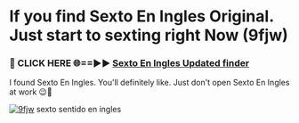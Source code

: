 # If you find Sexto En Ingles Original. Just start to sexting right Now (9fjw)

<h3>🔴 CLICK HERE 🌐==►► <a href="https://tinyurl.com/2s32jyrn" rel="nofollow">Sexto En Ingles Updated finder</a></h3>

I found Sexto En Ingles. You'll definitely like. Just don't open Sexto En Ingles at work 😉💬

[![9fjw](https://i.imgur.com/sZc9xG4.jpeg)](https://tinyurl.com/2s32jyrn)
sexto sentido en ingles